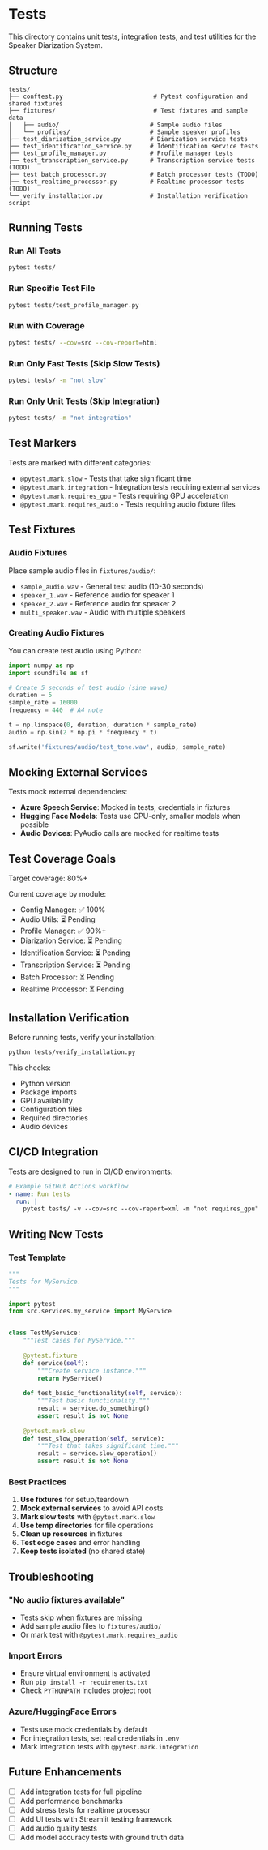 # Tests

This directory contains unit tests, integration tests, and test utilities for the Speaker Diarization System.

## Structure

```
tests/
├── conftest.py                         # Pytest configuration and shared fixtures
├── fixtures/                           # Test fixtures and sample data
│   ├── audio/                         # Sample audio files
│   └── profiles/                      # Sample speaker profiles
├── test_diarization_service.py        # Diarization service tests
├── test_identification_service.py     # Identification service tests
├── test_profile_manager.py            # Profile manager tests
├── test_transcription_service.py      # Transcription service tests (TODO)
├── test_batch_processor.py            # Batch processor tests (TODO)
├── test_realtime_processor.py         # Realtime processor tests (TODO)
└── verify_installation.py             # Installation verification script
```

## Running Tests

### Run All Tests
```bash
pytest tests/
```

### Run Specific Test File
```bash
pytest tests/test_profile_manager.py
```

### Run with Coverage
```bash
pytest tests/ --cov=src --cov-report=html
```

### Run Only Fast Tests (Skip Slow Tests)
```bash
pytest tests/ -m "not slow"
```

### Run Only Unit Tests (Skip Integration)
```bash
pytest tests/ -m "not integration"
```

## Test Markers

Tests are marked with different categories:

- `@pytest.mark.slow` - Tests that take significant time
- `@pytest.mark.integration` - Integration tests requiring external services
- `@pytest.mark.requires_gpu` - Tests requiring GPU acceleration
- `@pytest.mark.requires_audio` - Tests requiring audio fixture files

## Test Fixtures

### Audio Fixtures

Place sample audio files in `fixtures/audio/`:
- `sample_audio.wav` - General test audio (10-30 seconds)
- `speaker_1.wav` - Reference audio for speaker 1
- `speaker_2.wav` - Reference audio for speaker 2
- `multi_speaker.wav` - Audio with multiple speakers

### Creating Audio Fixtures

You can create test audio using Python:

```python
import numpy as np
import soundfile as sf

# Create 5 seconds of test audio (sine wave)
duration = 5
sample_rate = 16000
frequency = 440  # A4 note

t = np.linspace(0, duration, duration * sample_rate)
audio = np.sin(2 * np.pi * frequency * t)

sf.write('fixtures/audio/test_tone.wav', audio, sample_rate)
```

## Mocking External Services

Tests mock external dependencies:

- **Azure Speech Service**: Mocked in tests, credentials in fixtures
- **Hugging Face Models**: Tests use CPU-only, smaller models when possible
- **Audio Devices**: PyAudio calls are mocked for realtime tests

## Test Coverage Goals

Target coverage: 80%+

Current coverage by module:
- Config Manager: ✅ 100%
- Audio Utils: ⏳ Pending
- Profile Manager: ✅ 90%+
- Diarization Service: ⏳ Pending
- Identification Service: ⏳ Pending
- Transcription Service: ⏳ Pending
- Batch Processor: ⏳ Pending
- Realtime Processor: ⏳ Pending

## Installation Verification

Before running tests, verify your installation:

```bash
python tests/verify_installation.py
```

This checks:
- Python version
- Package imports
- GPU availability
- Configuration files
- Required directories
- Audio devices

## CI/CD Integration

Tests are designed to run in CI/CD environments:

```yaml
# Example GitHub Actions workflow
- name: Run tests
  run: |
    pytest tests/ -v --cov=src --cov-report=xml -m "not requires_gpu"
```

## Writing New Tests

### Test Template

```python
"""
Tests for MyService.
"""

import pytest
from src.services.my_service import MyService


class TestMyService:
    """Test cases for MyService."""
    
    @pytest.fixture
    def service(self):
        """Create service instance."""
        return MyService()
    
    def test_basic_functionality(self, service):
        """Test basic functionality."""
        result = service.do_something()
        assert result is not None
    
    @pytest.mark.slow
    def test_slow_operation(self, service):
        """Test that takes significant time."""
        result = service.slow_operation()
        assert result is not None
```

### Best Practices

1. **Use fixtures** for setup/teardown
2. **Mock external services** to avoid API costs
3. **Mark slow tests** with `@pytest.mark.slow`
4. **Use temp directories** for file operations
5. **Clean up resources** in fixtures
6. **Test edge cases** and error handling
7. **Keep tests isolated** (no shared state)

## Troubleshooting

### "No audio fixtures available"
- Tests skip when fixtures are missing
- Add sample audio files to `fixtures/audio/`
- Or mark test with `@pytest.mark.requires_audio`

### Import Errors
- Ensure virtual environment is activated
- Run `pip install -r requirements.txt`
- Check `PYTHONPATH` includes project root

### Azure/HuggingFace Errors
- Tests use mock credentials by default
- For integration tests, set real credentials in `.env`
- Mark integration tests with `@pytest.mark.integration`

## Future Enhancements

- [ ] Add integration tests for full pipeline
- [ ] Add performance benchmarks
- [ ] Add stress tests for realtime processor
- [ ] Add UI tests with Streamlit testing framework
- [ ] Add audio quality tests
- [ ] Add model accuracy tests with ground truth data
